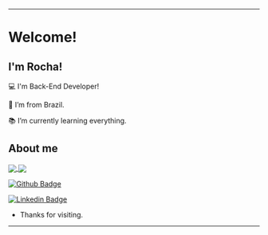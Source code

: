 ----------------------------------------------------------------------------

# Welcome!


## I'm Rocha!

:computer: I'm Back-End Developer!

:house_with_garden: I’m from Brazil.

:books: I’m currently learning everything.

## About me

<a href="https://github.com/Rochazig/Fun-with-DS-and-Algo">
 <img align="center" src="https://github-readme-stats.vercel.app/api/pin/?username=Rochazig&repo=Fun-with-DS-and-Algo&theme=dark" />
</a>
<a href="https://github.com/Rochazig">
  <img align="center" src="https://github-readme-stats.vercel.app/api/top-langs/?username=Rochazig&theme=dark&hide_langs_below=1" />
</a>

[![Github Badge](https://img.shields.io/badge/-Github-000?style=flat-square&logo=Github&logoColor=white&link=https://github.com/Rochazig)](https://github.com/Rochazig)

[![Linkedin Badge](https://img.shields.io/badge/-LinkedIn-blue?style=flat-square&logo=Linkedin&logoColor=white&link=https://www.linkedin.com/in/abyner-rocha-a123a5234/)](https://www.linkedin.com/in/abyner-rocha-a123a5234/)

- Thanks for visiting.
----------------------------------------------------------------------------------
